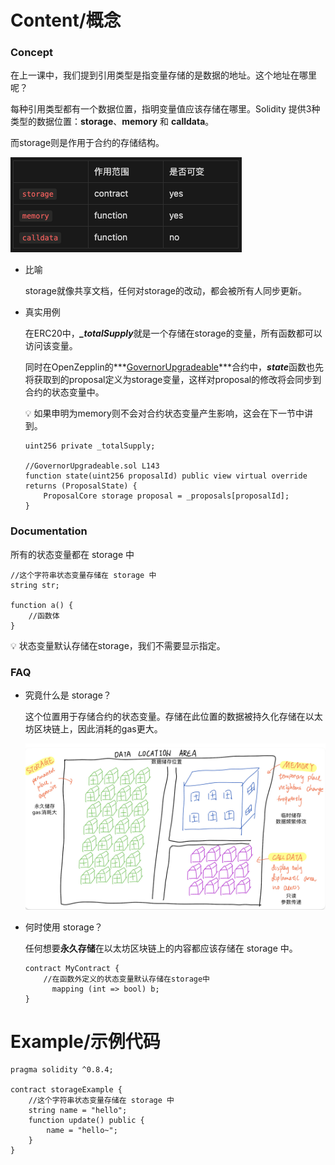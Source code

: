 # Content/概念

### Concept

在上一课中，我们提到引用类型是指变量存储的是数据的地址。这个地址在哪里呢？

每种引用类型都有一个数据位置，指明变量值应该存储在哪里。Solidity 提供3种类型的数据位置：**storage**、**memory** 和 **calldata**。

而storage则是作用于合约的存储结构。

![Screenshot 2023-07-19 at 9.10.30 AM.png](./img/1-1.png)

- 比喻
    
    storage就像共享文档，任何对storage的改动，都会被所有人同步更新。
    
- 真实用例
    
    在ERC20中，***_totalSupply***就是一个存储在storage的变量，所有函数都可以访问该变量。
    
    同时在OpenZepplin的***[GovernorUpgradeable](https://github.com/OpenZeppelin/openzeppelin-contracts/blob/9ef69c03d13230aeff24d91cb54c9d24c4de7c8b/contracts/governance/Governor.sol#L139)***合约中，***state***函数也先将获取到的proposal定义为storage变量，这样对proposal的修改将会同步到合约的状态变量中。
    
    <aside>
    💡 如果申明为memory则不会对合约状态变量产生影响，这会在下一节中讲到。
    
    </aside>
    
    ```solidity
    uint256 private _totalSupply;
    
    //GovernorUpgradeable.sol L143
    function state(uint256 proposalId) public view virtual override returns (ProposalState) {
        ProposalCore storage proposal = _proposals[proposalId];
    }
    ```
    

### Documentation

所有的状态变量都在 storage 中

```solidity
//这个字符串状态变量存储在 storage 中
string str;

function a() {
	//函数体
}
```

<aside>
💡 状态变量默认存储在storage，我们不需要显示指定。

</aside>

### FAQ

- 究竟什么是 storage？
    
    这个位置用于存储合约的状态变量。存储在此位置的数据被持久化存储在以太坊区块链上，因此消耗的gas更大。
    
    ![38F755EB-3536-42C8-AA0D-8F19AA9512A3.jpeg](./img/2-1.jpeg)
    
- 何时使用 storage？
    
    任何想要**永久存储**在以太坊区块链上的内容都应该存储在 storage 中。
    
    ```solidity
    contract MyContract {
        //在函数外定义的状态变量默认存储在storage中
    	  mapping (int => bool) b; 
    }
    ```
    

# Example/示例代码

```solidity
pragma solidity ^0.8.4;

contract storageExample {
	//这个字符串状态变量存储在 storage 中
	string name = "hello";
	function update() public {
		name = "hello~";
	}
}
```
